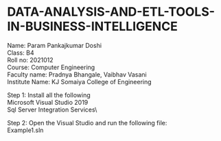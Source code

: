 # DATA-ANALYSIS-AND-ETL-TOOLS-IN-BUSINESS-INTELLIGENCE

Name: Param Pankajkumar Doshi\
Class: B4\
Roll no: 2021012\
Course: Computer Engineering\
Faculty name: Pradnya Bhangale, Vaibhav Vasani\
Institute Name: KJ Somaiya College of Engineering

Step 1: Install all the following\
Microsoft Visual Studio 2019\
Sql Server Integration Services\

Step 2: Open the Visual Studio and run the following file:\
Example1.sln
